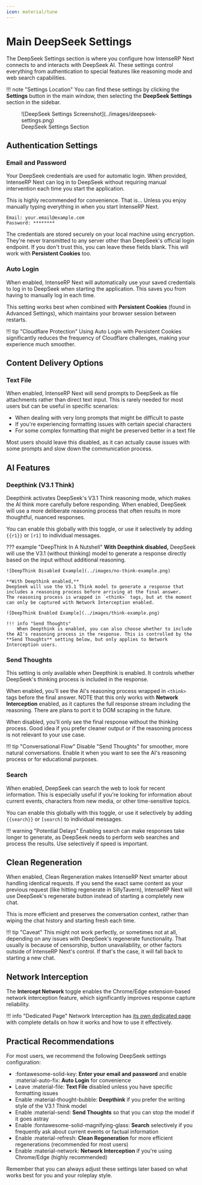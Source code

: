 ```yaml
---
icon: material/tune
---
```


# Main DeepSeek Settings

The DeepSeek Settings section is where you configure how IntenseRP Next connects to and interacts with DeepSeek AI. These settings control everything from authentication to special features like reasoning mode and web search capabilities.

!!! note "Settings Location"
    You can find these settings by clicking the **Settings** button in the main window, then selecting the **DeepSeek Settings** section in the sidebar.

<figure markdown="span">
    ![DeepSeek Settings Screenshot](../images/deepseek-settings.png)
    <figcaption>DeepSeek Settings Section</figcaption>
</figure>

## Authentication Settings

### Email and Password

Your DeepSeek credentials are used for automatic login. When provided, IntenseRP Next can log in to DeepSeek without requiring manual intervention each time you start the application.

This is highly recommended for convenience. That is... Unless you enjoy manually typing everything in when you start IntenseRP Next.

```
Email: your.email@example.com
Password: ********
```

The credentials are stored securely on your local machine using encryption. They're never transmitted to any server other than DeepSeek's official login endpoint. If you don't trust this, you can leave these fields blank. This will work with **Persistent Cookies** too.

### Auto Login

When enabled, IntenseRP Next will automatically use your saved credentials to log in to DeepSeek when starting the application. This saves you from having to manually log in each time.

This setting works best when combined with **Persistent Cookies** (found in Advanced Settings), which maintains your browser session between restarts.

!!! tip "Cloudflare Protection"
    Using Auto Login with Persistent Cookies significantly reduces the frequency of Cloudflare challenges, making your experience much smoother.

## Content Delivery Options

### Text File

When enabled, IntenseRP Next will send prompts to DeepSeek as file attachments rather than direct text input. This is rarely needed for most users but can be useful in specific scenarios:

- When dealing with very long prompts that might be difficult to paste
- If you're experiencing formatting issues with certain special characters
- For some complex formatting that might be preserved better in a text file

Most users should leave this disabled, as it can actually cause issues with some prompts and slow down the communication process.

## AI Features

### Deepthink (V3.1 Think)

Deepthink activates DeepSeek's V3.1 Think reasoning mode, which makes the AI think more carefully before responding. When enabled, DeepSeek will use a more deliberate reasoning process that often results in more thoughtful, nuanced responses.

You can enable this globally with this toggle, or use it selectively by adding `{{r1}}` or `[r1]` to individual messages.

??? example "DeepThink In A Nutshell"
    **With Deepthink disabled,**
    DeepSeek will use the V3.1 (without thinking) model to generate a response directly based on the input without additional reasoning.

    ![DeepThink Disabled Example](../images/no-think-example.png)

    **With Deepthink enabled,**
    DeepSeek will use the V3.1 Think model to generate a response that includes a reasoning process before arriving at the final answer.
    The reasoning process is wrapped in `<think>` tags, but at the moment can only be captured with Network Interception enabled.

    ![DeepThink Enabled Example](../images/think-example.png)

    !!! info "Send Thoughts"
        When Deepthink is enabled, you can also choose whether to include the AI's reasoning process in the response. This is controlled by the **Send Thoughts** setting below, but only applies to Network Interception users.

### Send Thoughts

This setting is only available when Deepthink is enabled. It controls whether DeepSeek's thinking process is included in the response.

When enabled, you'll see the AI's reasoning process wrapped in `<think>` tags before the final answer. NOTE that this only works with **Network Interception** enabled, as it captures the full response stream including the reasoning. There are plans to port it to DOM scraping in the future.

When disabled, you'll only see the final response without the thinking process. Good idea if you prefer cleaner output or if the reasoning process is not relevant to your use case.

!!! tip "Conversational Flow"
    Disable "Send Thoughts" for smoother, more natural conversations. Enable it when you want to see the AI's reasoning process or for educational purposes.

### Search

When enabled, DeepSeek can search the web to look for recent information. This is especially useful if you're looking for information about current events, characters from new media, or other time-sensitive topics.

You can enable this globally with this toggle, or use it selectively by adding `{{search}}` or `[search]` to individual messages.

!!! warning "Potential Delays"
    Enabling search can make responses take longer to generate, as DeepSeek needs to perform web searches and process the results. Use selectively if speed is important.

## Clean Regeneration

When enabled, Clean Regeneration makes IntenseRP Next smarter about handling identical requests. If you send the exact same content as your previous request (like hitting regenerate in SillyTavern), IntenseRP Next will use DeepSeek's regenerate button instead of starting a completely new chat.

This is more efficient and preserves the conversation context, rather than wiping the chat history and starting fresh each time.

!!! tip "Caveat"
    This might not work perfectly, or sometimes not at all, depending on any issues with DeepSeek's regenerate functionality. That usually is because of censorship, button unavailability, or other factors outside of IntenseRP Next's control. If that's the case, it will fall back to starting a new chat.

## Network Interception

The **Intercept Network** toggle enables the Chrome/Edge extension-based network interception feature, which significantly improves response capture reliability.

!!! info "Dedicated Page"
    Network Interception has [its own dedicated page](network-interception.md) with complete details on how it works and how to use it effectively.

## Practical Recommendations

For most users, we recommend the following DeepSeek settings configuration:

- :fontawesome-solid-key: **Enter your email and password** and enable :material-auto-fix: **Auto Login** for convenience
- Leave :material-file: **Text File** disabled unless you have specific formatting issues
- Enable :material-thought-bubble: **Deepthink** if you prefer the writing style of the V3.1 Think model
- Enable :material-send: **Send Thoughts** so that you can stop the model if it goes astray
- Enable :fontawesome-solid-magnifying-glass: **Search** selectively if you frequently ask about current events or factual information
- Enable :material-refresh: **Clean Regeneration** for more efficient regenerations (recommended for most users)
- Enable :material-network: **Network Interception** if you're using Chrome/Edge (highly recommended)

Remember that you can always adjust these settings later based on what works best for you and your roleplay style.